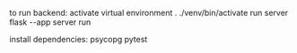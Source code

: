 to run backend:
activate virtual environment
. ./venv/bin/activate
run server
flask --app server run

install dependencies:
psycopg
pytest
